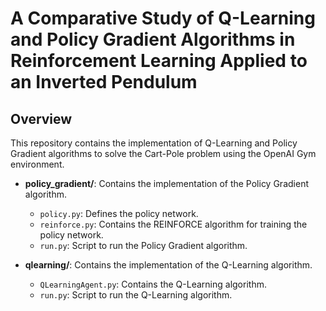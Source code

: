 # A Comparative Study of Q-Learning and Policy Gradient Algorithms in Reinforcement Learning Applied to an Inverted Pendulum

## Overview

This repository contains the implementation of Q-Learning and Policy Gradient algorithms to solve the Cart-Pole problem using the OpenAI Gym environment.

- **policy_gradient/**: Contains the implementation of the Policy Gradient algorithm.
  - `policy.py`: Defines the policy network.
  - `reinforce.py`: Contains the REINFORCE algorithm for training the policy network.
  - `run.py`: Script to run the Policy Gradient algorithm.
  
- **qlearning/**: Contains the implementation of the Q-Learning algorithm.
  - `QLearningAgent.py`: Contains the Q-Learning algorithm.
  - `run.py`: Script to run the Q-Learning algorithm.
